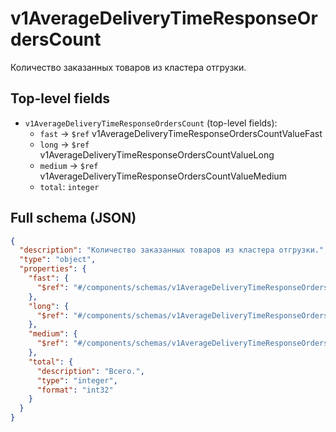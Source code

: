 # v1AverageDeliveryTimeResponseOrdersCount

Количество заказанных товаров из кластера отгрузки.

## Top-level fields
- `v1AverageDeliveryTimeResponseOrdersCount` (top-level fields):
  - `fast` → `$ref` v1AverageDeliveryTimeResponseOrdersCountValueFast
  - `long` → `$ref` v1AverageDeliveryTimeResponseOrdersCountValueLong
  - `medium` → `$ref` v1AverageDeliveryTimeResponseOrdersCountValueMedium
  - `total`: `integer`

## Full schema (JSON)
```json
{
  "description": "Количество заказанных товаров из кластера отгрузки.",
  "type": "object",
  "properties": {
    "fast": {
      "$ref": "#/components/schemas/v1AverageDeliveryTimeResponseOrdersCountValueFast"
    },
    "long": {
      "$ref": "#/components/schemas/v1AverageDeliveryTimeResponseOrdersCountValueLong"
    },
    "medium": {
      "$ref": "#/components/schemas/v1AverageDeliveryTimeResponseOrdersCountValueMedium"
    },
    "total": {
      "description": "Всего.",
      "type": "integer",
      "format": "int32"
    }
  }
}
```
